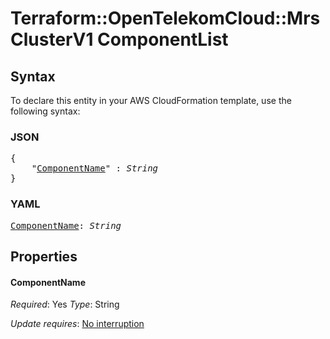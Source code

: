# Terraform::OpenTelekomCloud::MrsClusterV1 ComponentList

## Syntax

To declare this entity in your AWS CloudFormation template, use the following syntax:

### JSON

<pre>
{
    "<a href="#componentname" title="ComponentName">ComponentName</a>" : <i>String</i>
}
</pre>

### YAML

<pre>
<a href="#componentname" title="ComponentName">ComponentName</a>: <i>String</i>
</pre>

## Properties

#### ComponentName

_Required_: Yes
_Type_: String

_Update requires_: [No interruption](https://docs.aws.amazon.com/AWSCloudFormation/latest/UserGuide/using-cfn-updating-stacks-update-behaviors.html#update-no-interrupt)

